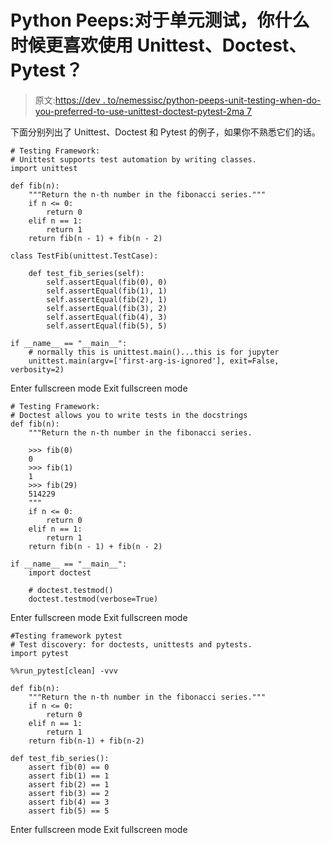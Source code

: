 # Python Peeps:对于单元测试，你什么时候更喜欢使用 Unittest、Doctest、Pytest？

> 原文:[https://dev . to/nemessisc/python-peeps-unit-testing-when-do-you-preferred-to-use-unittest-doctest-pytest-2ma 7](https://dev.to/nemessisc/python-peeps-unit-testing-when-do-you-prefer-to-use-unittest-doctest-pytest--2ma7)

下面分别列出了 Unittest、Doctest 和 Pytest 的例子，如果你不熟悉它们的话。

```
# Testing Framework:
# Unittest supports test automation by writing classes. 
import unittest

def fib(n):
    """Return the n-th number in the fibonacci series."""
    if n <= 0:
        return 0
    elif n == 1:
        return 1
    return fib(n - 1) + fib(n - 2)

class TestFib(unittest.TestCase):

    def test_fib_series(self):
        self.assertEqual(fib(0), 0)
        self.assertEqual(fib(1), 1)
        self.assertEqual(fib(2), 1)
        self.assertEqual(fib(3), 2)
        self.assertEqual(fib(4), 3)
        self.assertEqual(fib(5), 5)

if __name__ == "__main__":
    # normally this is unittest.main()...this is for jupyter
    unittest.main(argv=['first-arg-is-ignored'], exit=False, verbosity=2) 
```

Enter fullscreen mode Exit fullscreen mode

```
# Testing Framework:
# Doctest allows you to write tests in the docstrings 
def fib(n):
    """Return the n-th number in the fibonacci series.

    >>> fib(0)
    0
    >>> fib(1)
    1
    >>> fib(29)
    514229
    """
    if n <= 0:
        return 0
    elif n == 1:
        return 1
    return fib(n - 1) + fib(n - 2)

if __name__ == "__main__":
    import doctest

    # doctest.testmod()
    doctest.testmod(verbose=True) 
```

Enter fullscreen mode Exit fullscreen mode

```
#Testing framework pytest
# Test discovery: for doctests, unittests and pytests. 
import pytest

%%run_pytest[clean] -vvv

def fib(n):
    """Return the n-th number in the fibonacci series."""
    if n <= 0:
        return 0
    elif n == 1:
        return 1
    return fib(n-1) + fib(n-2)

def test_fib_series():
    assert fib(0) == 0
    assert fib(1) == 1
    assert fib(2) == 1
    assert fib(3) == 2
    assert fib(4) == 3
    assert fib(5) == 5 
```

Enter fullscreen mode Exit fullscreen mode